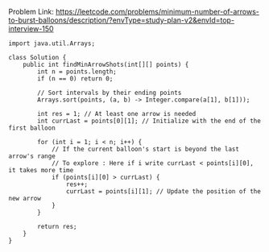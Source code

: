 Problem Link: https://leetcode.com/problems/minimum-number-of-arrows-to-burst-balloons/description/?envType=study-plan-v2&envId=top-interview-150

```
import java.util.Arrays;

class Solution {
    public int findMinArrowShots(int[][] points) {
        int n = points.length;
        if (n == 0) return 0;

        // Sort intervals by their ending points
        Arrays.sort(points, (a, b) -> Integer.compare(a[1], b[1]));

        int res = 1; // At least one arrow is needed
        int currLast = points[0][1]; // Initialize with the end of the first balloon

        for (int i = 1; i < n; i++) {
            // If the current balloon's start is beyond the last arrow's range
            // To explore : Here if i write currLast < points[i][0], it takes more time
            if (points[i][0] > currLast) {
                res++;
                currLast = points[i][1]; // Update the position of the new arrow
            }
        }

        return res;
    }
}

```
